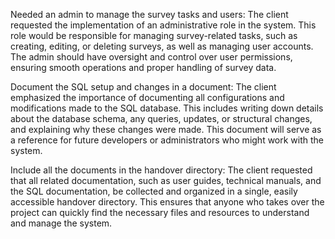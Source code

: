 Needed an admin to manage the survey tasks and users: The client requested the implementation of an administrative role in the system. This role would be responsible for managing survey-related tasks, such as creating, editing, or deleting surveys, as well as managing user accounts. The admin should have oversight and control over user permissions, ensuring smooth operations and proper handling of survey data.

Document the SQL setup and changes in a document: The client emphasized the importance of documenting all configurations and modifications made to the SQL database. This includes writing down details about the database schema, any queries, updates, or structural changes, and explaining why these changes were made. This document will serve as a reference for future developers or administrators who might work with the system.

Include all the documents in the handover directory: The client requested that all related documentation, such as user guides, technical manuals, and the SQL documentation, be collected and organized in a single, easily accessible handover directory. This ensures that anyone who takes over the project can quickly find the necessary files and resources to understand and manage the system.